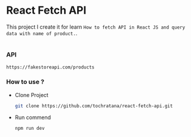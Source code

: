 # React Fetch API

This project I create it for learn ```How to fetch API in React JS and query data with name of product.```.
#
### API
```
https://fakestoreapi.com/products
```
### How to use ?
- Clone Project 
  ```bash
  git clone https://github.com/tochratana/react-fetch-api.git
  ```
- Run commend
  ```bash
  npm run dev
  ```


